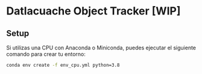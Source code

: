 # Datlacuache Object Tracker [WIP]


## Setup

Si utilizas una CPU con Anaconda o Miniconda, puedes ejecutar el siguiente 
comando para crear tu entorno:

```bash
conda env create -f env_cpu.yml python=3.8
```